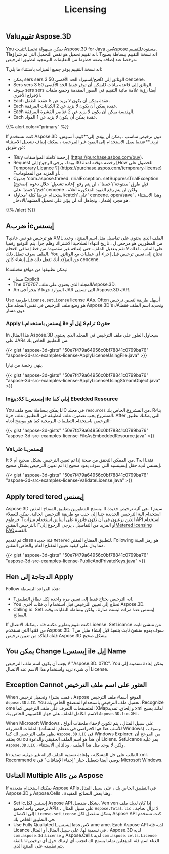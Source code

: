 ﻿---
title: Licensing
type: docs
weight: 60
url: /ar/java/licensing/
description: You يمكن بسهولة تحميل/تثبيت Aspose.3D for Java من Aspose posمستودع للتقييم. Tانه تقييم تحميل هو نفس التحميل التي تم شراؤها. Tانه نسخة التقييم ببساطة يصبح مرخصا عند إضافة بضعة خطوط من التعليمات البرمجية لتطبيق الترخيص.
---
## **Valuتقييم Aspose.3D**
You يمكن بسهولة تحميل/تثبيت Aspose.3D for Java من[Aspose مستودع](http://repository.aspose.com/repo/com/aspose/aspose-3d/)للتقييم. Tانه تقييم تحميل هو نفس التحميل التي تم شراؤها. Tانه نسخة التقييم ببساطة يصبح مرخصا عند إضافة بضعة خطوط من التعليمات البرمجية لتطبيق الترخيص.

Tانه نسخة التقييم يوفر جميع الميزات باستثناء ما يلي:

- يمكن sers sers فتح/استيراد الحد الأقصى 50 3D الوثائق إلى cencene.
- Sers sers يمكن أن توفر فقط الحد الأقصى 50 3D الوثائق إلى قاعدة بيانات.
- سوف sers sers أيضا رؤية علامة مائية التقييم في الصور المقدمة وجميع ملفات الإخراج الأخرى.
- Each عقدة يمكن أن يكون لا يزيد عن 5 عقدة الطفل.
- Each عقدة يمكن أن يكون لا يزيد عن 2 الكيانات المرفقة.
- Each الهندسة يمكن أن يكون لا يزيد عن 2 عناصر القشرة المرفقة.
- Each عقدة يمكن أن يكون لا يزيد عن 1 المواد.

{{% alert color="primary" %}} 

If كنت تستخدم Aspose.3D دون ترخيص مناسب ، يمكن أن يؤدي إلى**كوم. أسبوس. ثريد.**عندما يصل الاستخدام إلى القيود غير المرخصة ، يمكنك إيقاف تشغيل الاستثناء عن طريق:

* [Buy رخصة كاملة المواصفات] (https://purchase.asbos.com/buy).
* Request رخصة مؤقتة لمدة 30 يوما ، يرجى الرجوع إلى [How للحصول على Temporary Licance ؟] (https://purchase.aspos.com/temporary-license) Fأو المزيد من المعلومات.
.
* Cجميع 'com.aspose.threed. ririalException. setSuppressTrialException (صحيح)' قبل طرق 'مفتوحة'/'حفظ' ، لن يتم رفع 'إعادة تشغيل' خلال دعوة 'فتح'/'حفظ' على cencene ، ولكن لن يتم رفع القيود المذكورة أعلاه.
* استخدام عرضا كتلة 'محاولة/catch' على' cencene. open/save' ، وهذا الاستثناء هو مجرد إشعار ، وتجاهل أنه لن يؤثر على تحميل المشهد/الادخار.

{{% /alert %}} 
## **Aضرب icإيسنس**
Tهو ترخيص هو نص عادي XML الملف الذي يحتوي على تفاصيل مثل اسم المنتج ، وعدد من المطورين هو مرخص ل ، تاريخ انتهاء الصلاحية الاشتراك وهلم جرا. يتم التوقيع رقميا على الملف ، لذلك لا تقم بتعديل الملف. حتى إضافة غير مقصودة من خط إضافي اقتحام الملف سوف تبطل ذلك. You تحتاج إلى تعيين ترخيص قبل إجراء أي عمليات مع الوثائق. من المؤكد أنك تفعل ذلك قبل إنشاء كائن cencene.

Icيمكن تطبيقها من مواقع مختلفة:

- مسار Explicit
- The المجلد الذي يحتوي على ملف 070707Aspose.3D.
- An الموارد جزءا لا يتجزأ في JAR التي تسمى Aspose.3D JAR.

Use طريقة `License.setLicense` license AAs. Often أسهل طريقة لتعيين ترخيص هو وضع ملف الترخيص في نفس المجلد مثل Aspose.3D's JAوتحديد اسم الملف فقط دون مسار.
### **Apply Lإيسنس باستخدام ile إيل أو Sترام Oحقن**
In هذا المثال Aspose.3D سيحاول العثور على ملف الترخيص في المجلد الذي يحتوي على JARs من التطبيق الخاص بك.

{{< gist "aspose-3d-gists" "50e7f479a64956c0bf78841c0799ba76" "aspose-3d-src-examples-license-ApplyLicenseUsingFile.java" >}}

Iينهي رخصة من تيار.

{{< gist "aspose-3d-gists" "50e7f479a64956c0bf78841c0799ba76" "aspose-3d-src-examples-license-ApplyLicenseUsingStreamObject.java" >}}
### **Inكلادينغ Lإيسنس ile إيلي كما Ebedded Resource**
You يمكن ببساطة نسخ ملف LIC في مجلد `resources` من المشروع الخاص بك. Rبناء المشروع يجب تضمين. ملف لتطبيقه في التطبيق. ملف جرة. After التي يمكنك تطبيق الترخيص باستخدام التعليمات البرمجية كما هو موضح أدناه:

{{< gist "aspose-3d-gists" "50e7f479a64956c0bf78841c0799ba76" "aspose-3d-src-examples-license-FileAsEmbeddedResource.java" >}}
### **Valعلى Lإيسنس**
It من الممكن التحقق من صحة إذا تم تعيين الترخيص بشكل صحيح أم لا. Tانه Lفئة إيسنس لديه حقل إيسينسيد التي سوف يعود صحيح إذا تم تعيين الترخيص بشكل صحيح.

{{< gist "aspose-3d-gists" "50e7f479a64956c0bf78841c0799ba76" "aspose-3d-src-examples-license-ValidateLicense.java" >}}
## **Apply tered tered إيسنس**
Aspose.3D يسمح للمطورين بتطبيق المفتاح المقنن. It هي آلية ترخيص جديدة. Tسيتم استخدام آلية الترخيص الجديدة جنبا إلى جنب مع طريقة الترخيص الحالية. يمكن للعملاء خرطوم Tالذين يرغبون في أن تكون فاتورة على أساس استخدام ميزات API استخدام الترخيص المقنن. Fأو المزيد من التفاصيل ، يرجى الرجوع إلى[Metered icensing FAQ](https://purchase.aspose.com/faqs/licensing/metered)القسم.

تم تقديم class فئة جديدة `Metered` لتطبيق المفتاح المقنن. Following هو رمز العينة مما يدل على كيفية تعيين المفتاح العام والخاص المقنن.

{{< gist "aspose-3d-gists" "50e7f479a64956c0bf78841c0799ba76" "aspose-3d-src-examples-license-PublicAndPrivateKeys.java" >}}
## **Hen الدجاجة إلى Apply**
Follow هذه القواعد البسيطة:

- Tانه الترخيص يحتاج فقط إلى تعيين مرة واحدة لكل نطاق التطبيق.
- You تحتاج إلى تعيين الترخيص قبل استخدام أي فئات أخرى Aspose.3D.
- Calling ic. SetLإيسنس عدة مرات ليست ضارة ، ولكن ببساطة النفايات وقت المعالج.

If كنت تقوم بتطوير مكتبة فئة ، يمكنك الاتصال License. SetLicance من منشئ ثابت من فئتها التي تستخدم Aspose.3D. Tسوف يقوم منشئ ثابت بتنفيذ قبل إنشاء مثيل من فئتك للتأكد من تعيين ترخيص Aspose.3D بشكل صحيح.
## **You يمكن Change Lإيسنس ile إيل Name**
لا يجب أن يكون اسم ملف الترخيص "Aspose.3D. 07IC". You يمكن إعادة تسميته إلى أي شيء تريد واستخدام هذا الاسم عند الاتصال License.
## **Exception Cannot العثور على اسم ملف الترخيص**
When قمت بشراء وتحميل ترخيص ، Aspose الموقع أسماء ملف الترخيص `Aspose.3D.LIC`. You تحميل ملف الترخيص باستخدام المتصفح الخاص بك. Recognize ome المتصفحات التعرف على ملف الترخيص كما XMapو إلحاق. تمديد xml لذلك يصبح الاسم الكامل للملف على جهاز الكمبيوتر الخاص بك `Aspose.3D.lic.XML`.

When Microsoft Windows ، على سبيل المثال ، يتم تكوين لإخفاء ملحقات أنواع الملفات المعروفة (للأسف هذا هو الافتراضي في معظم المنشآت Windows) ، وسوف يظهر ملف الترخيص لك كما `Aspose.3D.LIC` في Windows Explorer. من المرجح أن يعتقد ou ou أن هذا هو اسم الملف الحقيقي والدعوة Liclens. SetLicance يمر عليه `Aspose.3D.LIC` ، ولكن لا يوجد مثل هذا الملف ، وبالتالي الاستثناء.

In الطلب على حل المشكلة ، وإعادة تسمية الملف لإزالة غير مرئية. تمديد xml. Recommend e يوصي أيضا بتعطيل خيار "إخفاء الإضافات" في Microsoft Windows.

## **Uالغناء Multiple AIIs من Aspose**
If يمكنك استخدام متعددة Aspose APIs في التطبيق الخاص بك ، على سبيل المثال Aspose.3D و Aspose.Cells ، وهنا بعض النصائح المفيدة.

- Set icإيسنس لكل Aspose API بشكل منفصل. Ven ven إذا كان لديك ملف ترخيص واحد لجميع APIs ، على سبيل المثال `Aspose.Total.lic` ، لا تزال بحاجة إلى الاتصال `License.setLicense` بشكل منفصل لكل Aspose API كنت تستخدم في التطبيق الخاص بك.
- Use Fully Qualiated Lإيسنس lass لاس ame ame. Each Aspose API لديه فئة Licance في تسمية لها. على سبيل المثال أو المثال ، Aspose.3D لديه `com.aspose.3d.License` و Aspose.Cells لديه `com.aspose.cells.License` الفئة. Uالغناء اسم فئة المؤهلين تماما يسمح لك لتجنب أي ارتباك حول أي ترخيص يتم تطبيقه على المنتج الذي.
